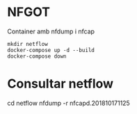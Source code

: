 # NFGOT
Container amb nfdump i nfcap

```
mkdir netflow
docker-compose up -d --build 
docker-compose down
```

# Consultar netflow
cd netflow
nfdump -r nfcapd.201810171125

